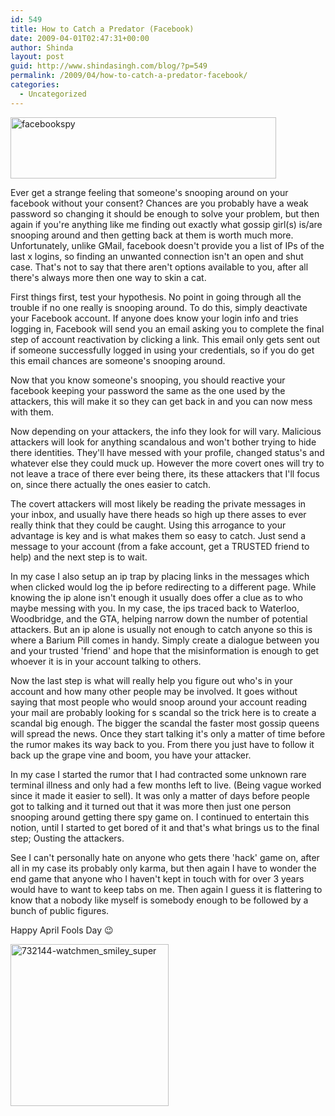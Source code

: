 ```yaml
---
id: 549
title: How to Catch a Predator (Facebook)
date: 2009-04-01T02:47:31+00:00
author: Shinda
layout: post
guid: http://www.shindasingh.com/blog/?p=549
permalink: /2009/04/how-to-catch-a-predator-facebook/
categories:
  - Uncategorized
---
```

<img class="aligncenter size-full wp-image-551" title="facebookspy" src="http://www.shindasingh.com/blog/wp-content/uploads/2009/04/facebookspy.gif" alt="facebookspy" width="425" height="98" />

Ever get a strange feeling that someone's snooping around on your facebook without your consent? Chances are you probably have a weak password so changing it should be enough to solve your problem, but then again if you're anything like me finding out exactly what gossip girl(s) is/are snooping around and then getting back at them is worth much more. Unfortunately, unlike GMail, facebook doesn't provide you a list of IPs of the last x logins, so finding an unwanted connection isn't an open and shut case. That's not to say that there aren't options available to you, after all there's always more then one way to skin a cat.

First things first, test your hypothesis. No point in going through all the trouble if no one really is snooping around. To do this, simply deactivate your Facebook account. If anyone does know your login info and tries logging in, Facebook will send you an email asking you to complete the final step of account reactivation by clicking a link. This email only gets sent out if someone successfully logged in using your credentials, so if you do get this email chances are someone's snooping around.

Now that you know someone's snooping, you should reactive your facebook keeping your password the same as the one used by the attackers, this will make it so they can get back in and you can now mess with them.

Now depending on your attackers, the info they look for will vary. Malicious attackers will look for anything scandalous and won't bother trying to hide there identities. They'll have messed with your profile, changed status's and whatever else they could muck up. However the more covert ones will try to not leave a trace of there ever being there, its these attackers that I'll focus on, since there actually the ones easier to catch.

The covert attackers will most likely be reading the private messages in your inbox, and usually have there heads so high up there asses to ever really think that they could be caught. Using this arrogance to your advantage is key and is what makes them so easy to catch. Just send a message to your account (from a fake account, get a TRUSTED friend to help) and the next step is to wait.

In my case I also setup an ip trap by placing links in the messages which when clicked would log the ip before redirecting to a different page. While knowing the ip alone isn't enough it usually does offer a clue as to who  maybe messing with you. In my case, the ips traced back to Waterloo, Woodbridge, and the GTA, helping narrow down the number of potential attackers. But an ip alone is usually not enough to catch anyone so this is where a Barium Pill comes in handy. Simply create a dialogue between you and your trusted 'friend' and hope that the misinformation is enough to get whoever it is in your account talking to others.

Now the last step is what will really help you figure out who's in your account and how many other people may be involved. It goes without saying that most people who would snoop around your account reading your mail are probably looking for s scandal so the trick here is to create a scandal big enough. The bigger the scandal the faster most gossip queens will spread the news. Once they start talking it's only a matter of time before the rumor makes its way back to you. From there you just have to follow it back up the grape vine and boom, you have your attacker.

In my case I started the rumor that I had contracted some unknown rare terminal illness and only had a few months left to live. (Being vague worked since it made it easier to sell). It was only a matter of days before people got to talking and it turned out that it was more then just one person snooping around getting there spy game on. I continued to entertain this notion, until I started to get bored of it and that's what brings us to the final step; Ousting the attackers.

See I can't personally hate on anyone who gets there 'hack' game on, after all in my case its probably only karma, but then again I have to wonder the end game that anyone who I haven't kept in touch with for over 3 years would have to want to keep tabs on me. Then again I guess it is flattering to know that a nobody like myself is somebody enough to be followed by a bunch of public figures.

Happy April Fools Day 😉

<img class="aligncenter size-full wp-image-550" title="732144-watchmen_smiley_super" src="http://www.shindasingh.com/blog/wp-content/uploads/2009/04/732144-watchmen_smiley_super.jpg" alt="732144-watchmen_smiley_super" width="253" height="259" />